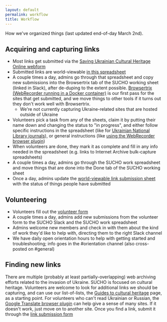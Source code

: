 ```yaml
---
layout: default
permalink: workflow
title: Workflow
---
```


How we've organized things (last updated end-of-day March 2nd).

## Acquiring and capturing links

- Most links get submitted via the [Saving Ukrainian Cultural Heritage Online webform](https://docs.google.com/forms/d/e/1FAIpQLSffa64-l6qXqEumAcf38OEOrTFeYZEmF531PNv9ZgzNFbcgxQ/viewform)
- Submitted links are world-viewable [in this spreadsheet](https://docs.google.com/spreadsheets/d/1Rf0sQ3OB7tirk1xKiaa52lzV9ZTCDkx7eiuK5EXj6l8/edit#gid=336731417)
- A couple times a day, admins go through that spreadsheet and copy new submissions into the Browsertrix tab of the SUCHO working sheet (linked in Slack), after de-duping to the extent possible. [Browsertrix (WebRecorder running in a Docker container)](https://github.com/webrecorder/browsertrix-crawler) is our first pass for the sites that get submitted, and we move things to other tools if it turns out they don't work well with Browsertrix.
  - We're not currently capturing Ukraine-related sites that are hosted outside of Ukraine
- Volunteers pick a task from any of the sheets, claim it by putting their name down and changing the status to "in progress", and either follow specific instructions in the spreadsheet (like for [Ukrainian National Library journals](/nbuv-journals)), or general instructions (like [using the WebRecorder browser plugin](webrecorder-plugin-instructions))
- When volunteers are done, they mark it as complete and fill in any info needed in the spreadsheet (e.g. links to Internet Archive bulk-capture spreadsheets)
- A couple times a day, admins go through the SUCHO work spreadsheet and move things that are done into the Done tab of the SUCHO working sheet
- Once a day, admins update the [world-viewable link submission sheet](https://docs.google.com/spreadsheets/d/1Rf0sQ3OB7tirk1xKiaa52lzV9ZTCDkx7eiuK5EXj6l8/edit#gid=336731417) with the status of things people have submitted

## Volunteering

- Volunteers fill out the [volunteer form](https://docs.google.com/forms/d/e/1FAIpQLSc6KbhtEOI8zKsQmKT_waE1XlYEF1E6t-HzJ7Gc1EBfMvMg_A/viewform)
- A couple times a day, admins add new submissions from the volunteer form to the SUCHO Slack and the SUCHO work spreadsheet
- Admins welcome new members and check in with them about the kind of work they'd like to help with, directing them to the right Slack channel
- We have daily open orientation hours to help with getting started and troubleshooting; info goes in the #orientation channel (also cross-posted on #general)

## Finding new links

There are multiple (probably at least partially-overlapping) web archiving efforts related to the invasion of Ukraine. SUCHO is focused on cultural heritage. Volunteers are welcome to look for additional links we should be capturing, and can use our list-of-lists, the [Guides to cultural heritage](https://www.sucho.org/cultural-heritage) page, as a starting point. For volunteers who can't read Ukrainian or Russian, the [Google Translate browser plugin](https://chrome.google.com/webstore/detail/google-translate/aapbdbdomjkkjkaonfhkkikfgjllcleb/RK%3D2/RS%3DBBFW_pnWkPY0xPMYsAZI5xOgQEE-) can help give a sense of many sites. If it doesn't work, just move on to another site. Once you find a link, submit it through the [link submission form](https://docs.google.com/forms/d/e/1FAIpQLSffa64-l6qXqEumAcf38OEOrTFeYZEmF531PNv9ZgzNFbcgxQ/viewform)
